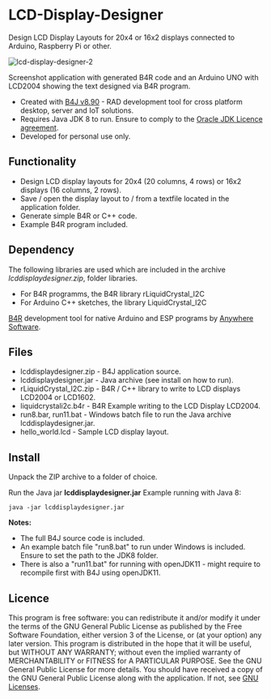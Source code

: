 # LCD-Display-Designer
Design LCD Display Layouts for 20x4 or 16x2 displays connected to Arduino, Raspberry Pi or other.

![lcd-display-designer-2](https://user-images.githubusercontent.com/47274144/107953436-69c40480-6f9b-11eb-81c7-4330f35213ee.png)

Screenshot application with generated B4R code and an Arduino UNO with LCD2004 showing the text designed via B4R program.

* Created with [B4J v8.90](https://www.b4x.com/b4j.html) - RAD development tool for cross platform desktop, server and IoT solutions.
* Requires Java JDK 8 to run. Ensure to comply to the [Oracle JDK Licence agreement](https://www.oracle.com/downloads/licenses/oracle-javase-license.html).
* Developed for personal use only.

## Functionality
* Design LCD display layouts for 20x4 (20 columns, 4 rows) or 16x2 displays (16 columns, 2 rows).
* Save / open the display layout to / from a textfile located in the application folder.
* Generate simple B4R or C++ code.
* Example B4R program included.

## Dependency
The following libraries are used which are included in the archive _lcddisplaydesigner.zip_, folder libraries.
* For B4R programms, the B4R library rLiquidCrystal_I2C 
* For Arduino C++ sketches, the library LiquidCrystal_I2C

[B4R](https://www.b4x.com/b4r.html) development tool for native Arduino and ESP programs by [Anywhere Software](https://www.b4x.com).

## Files
* lcddisplaydesigner.zip - B4J application source.
* lcddisplaydesigner.jar - Java archive (see install on how to run).
* rLiquidCrystal_I2C.zip - B4R / C++ library to write to LCD displays LCD2004 or LCD1602.
* liquidcrystali2c.b4r - B4R Example writing to the LCD Display LCD2004.
* run8.bar, run11.bat - Windows batch file to run the Java archive lcddisplaydesigner.jar.
* hello_world.lcd - Sample LCD display layout.

## Install
Unpack the ZIP archive to a folder of choice.

Run the Java jar **lcddisplaydesigner.jar**
Example running with Java 8:
```
java -jar lcddisplaydesigner.jar
```

**Notes:**
* The full B4J source code is included.
* An example batch file "run8.bat" to run under Windows is included. Ensure to set the path to the JDK8 folder.
* There is also a "run11.bat" for running with openJDK11 - might require to recompile first with B4J using openJDK11.

## Licence
This program is free software: you can redistribute it and/or modify it under the terms of the GNU General Public License as published by 
the Free Software Foundation, either version 3 of the License, or (at your option) any later version.
This program is distributed in the hope that it will be useful, but WITHOUT ANY WARRANTY; without even the implied warranty of
MERCHANTABILITY or FITNESS for A PARTICULAR PURPOSE.  See the GNU General Public License for more details.
You should have received a copy of the GNU General Public License along with the application.
If not, see [GNU Licenses](http://www.gnu.org/licenses/).
